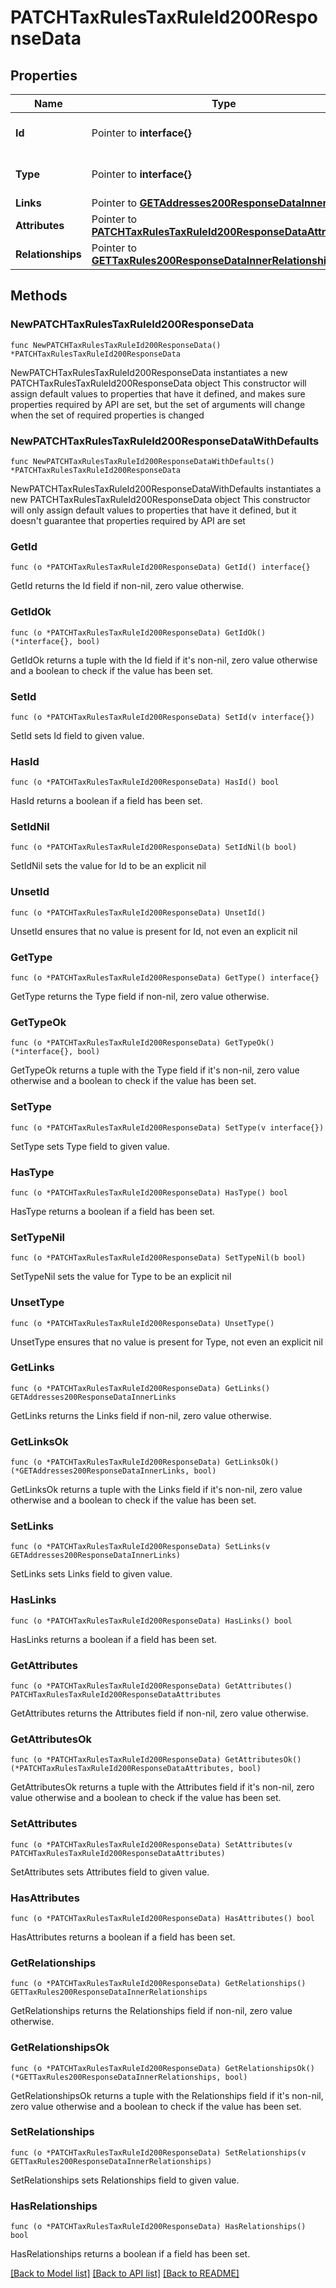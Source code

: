 # PATCHTaxRulesTaxRuleId200ResponseData

## Properties

Name | Type | Description | Notes
------------ | ------------- | ------------- | -------------
**Id** | Pointer to **interface{}** | The resource&#39;s id | [optional] 
**Type** | Pointer to **interface{}** | The resource&#39;s type | [optional] 
**Links** | Pointer to [**GETAddresses200ResponseDataInnerLinks**](GETAddresses200ResponseDataInnerLinks.md) |  | [optional] 
**Attributes** | Pointer to [**PATCHTaxRulesTaxRuleId200ResponseDataAttributes**](PATCHTaxRulesTaxRuleId200ResponseDataAttributes.md) |  | [optional] 
**Relationships** | Pointer to [**GETTaxRules200ResponseDataInnerRelationships**](GETTaxRules200ResponseDataInnerRelationships.md) |  | [optional] 

## Methods

### NewPATCHTaxRulesTaxRuleId200ResponseData

`func NewPATCHTaxRulesTaxRuleId200ResponseData() *PATCHTaxRulesTaxRuleId200ResponseData`

NewPATCHTaxRulesTaxRuleId200ResponseData instantiates a new PATCHTaxRulesTaxRuleId200ResponseData object
This constructor will assign default values to properties that have it defined,
and makes sure properties required by API are set, but the set of arguments
will change when the set of required properties is changed

### NewPATCHTaxRulesTaxRuleId200ResponseDataWithDefaults

`func NewPATCHTaxRulesTaxRuleId200ResponseDataWithDefaults() *PATCHTaxRulesTaxRuleId200ResponseData`

NewPATCHTaxRulesTaxRuleId200ResponseDataWithDefaults instantiates a new PATCHTaxRulesTaxRuleId200ResponseData object
This constructor will only assign default values to properties that have it defined,
but it doesn't guarantee that properties required by API are set

### GetId

`func (o *PATCHTaxRulesTaxRuleId200ResponseData) GetId() interface{}`

GetId returns the Id field if non-nil, zero value otherwise.

### GetIdOk

`func (o *PATCHTaxRulesTaxRuleId200ResponseData) GetIdOk() (*interface{}, bool)`

GetIdOk returns a tuple with the Id field if it's non-nil, zero value otherwise
and a boolean to check if the value has been set.

### SetId

`func (o *PATCHTaxRulesTaxRuleId200ResponseData) SetId(v interface{})`

SetId sets Id field to given value.

### HasId

`func (o *PATCHTaxRulesTaxRuleId200ResponseData) HasId() bool`

HasId returns a boolean if a field has been set.

### SetIdNil

`func (o *PATCHTaxRulesTaxRuleId200ResponseData) SetIdNil(b bool)`

 SetIdNil sets the value for Id to be an explicit nil

### UnsetId
`func (o *PATCHTaxRulesTaxRuleId200ResponseData) UnsetId()`

UnsetId ensures that no value is present for Id, not even an explicit nil
### GetType

`func (o *PATCHTaxRulesTaxRuleId200ResponseData) GetType() interface{}`

GetType returns the Type field if non-nil, zero value otherwise.

### GetTypeOk

`func (o *PATCHTaxRulesTaxRuleId200ResponseData) GetTypeOk() (*interface{}, bool)`

GetTypeOk returns a tuple with the Type field if it's non-nil, zero value otherwise
and a boolean to check if the value has been set.

### SetType

`func (o *PATCHTaxRulesTaxRuleId200ResponseData) SetType(v interface{})`

SetType sets Type field to given value.

### HasType

`func (o *PATCHTaxRulesTaxRuleId200ResponseData) HasType() bool`

HasType returns a boolean if a field has been set.

### SetTypeNil

`func (o *PATCHTaxRulesTaxRuleId200ResponseData) SetTypeNil(b bool)`

 SetTypeNil sets the value for Type to be an explicit nil

### UnsetType
`func (o *PATCHTaxRulesTaxRuleId200ResponseData) UnsetType()`

UnsetType ensures that no value is present for Type, not even an explicit nil
### GetLinks

`func (o *PATCHTaxRulesTaxRuleId200ResponseData) GetLinks() GETAddresses200ResponseDataInnerLinks`

GetLinks returns the Links field if non-nil, zero value otherwise.

### GetLinksOk

`func (o *PATCHTaxRulesTaxRuleId200ResponseData) GetLinksOk() (*GETAddresses200ResponseDataInnerLinks, bool)`

GetLinksOk returns a tuple with the Links field if it's non-nil, zero value otherwise
and a boolean to check if the value has been set.

### SetLinks

`func (o *PATCHTaxRulesTaxRuleId200ResponseData) SetLinks(v GETAddresses200ResponseDataInnerLinks)`

SetLinks sets Links field to given value.

### HasLinks

`func (o *PATCHTaxRulesTaxRuleId200ResponseData) HasLinks() bool`

HasLinks returns a boolean if a field has been set.

### GetAttributes

`func (o *PATCHTaxRulesTaxRuleId200ResponseData) GetAttributes() PATCHTaxRulesTaxRuleId200ResponseDataAttributes`

GetAttributes returns the Attributes field if non-nil, zero value otherwise.

### GetAttributesOk

`func (o *PATCHTaxRulesTaxRuleId200ResponseData) GetAttributesOk() (*PATCHTaxRulesTaxRuleId200ResponseDataAttributes, bool)`

GetAttributesOk returns a tuple with the Attributes field if it's non-nil, zero value otherwise
and a boolean to check if the value has been set.

### SetAttributes

`func (o *PATCHTaxRulesTaxRuleId200ResponseData) SetAttributes(v PATCHTaxRulesTaxRuleId200ResponseDataAttributes)`

SetAttributes sets Attributes field to given value.

### HasAttributes

`func (o *PATCHTaxRulesTaxRuleId200ResponseData) HasAttributes() bool`

HasAttributes returns a boolean if a field has been set.

### GetRelationships

`func (o *PATCHTaxRulesTaxRuleId200ResponseData) GetRelationships() GETTaxRules200ResponseDataInnerRelationships`

GetRelationships returns the Relationships field if non-nil, zero value otherwise.

### GetRelationshipsOk

`func (o *PATCHTaxRulesTaxRuleId200ResponseData) GetRelationshipsOk() (*GETTaxRules200ResponseDataInnerRelationships, bool)`

GetRelationshipsOk returns a tuple with the Relationships field if it's non-nil, zero value otherwise
and a boolean to check if the value has been set.

### SetRelationships

`func (o *PATCHTaxRulesTaxRuleId200ResponseData) SetRelationships(v GETTaxRules200ResponseDataInnerRelationships)`

SetRelationships sets Relationships field to given value.

### HasRelationships

`func (o *PATCHTaxRulesTaxRuleId200ResponseData) HasRelationships() bool`

HasRelationships returns a boolean if a field has been set.


[[Back to Model list]](../README.md#documentation-for-models) [[Back to API list]](../README.md#documentation-for-api-endpoints) [[Back to README]](../README.md)


